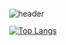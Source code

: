 <!--
**donghun-K/donghun-K** is a ✨ _special_ ✨ repository because its `README.md` (this file) appears on your GitHub profile.

Here are some ideas to get you started:

- 🔭 I’m currently working on ...
- 🌱 I’m currently learning ...
- 👯 I’m looking to collaborate on ...
- 🤔 I’m looking for help with ...
- 💬 Ask me about ...
- 📫 How to reach me: ...
- 😄 Pronouns: ...
- ⚡ Fun fact: ...
-->
![header](https://capsule-render.vercel.app/api?text=Dong%20Hun&desc=Aspiring%20Web%20Developer&fontColor=FFFFFF&type=waving&color=222222&height=250&fontSize=70&fontAlign=70&fontAlignY=40&descAlign=70&descAlignY=65&animation=fadeIn)

[![Top Langs](https://github-readme-stats.vercel.app/api/top-langs/?username=donghun-K&langs_count=8&layout=compact)](https://github.com/donghun-K/github-readme-stats)



